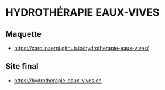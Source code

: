 # HYDROTHÉRAPIE EAUX-VIVES

## Maquette

-   https://carolinaerni.github.io/hydrotherapie-eaux-vives/

## Site final

-   https://hydrotherapie-eaux-vives.ch

